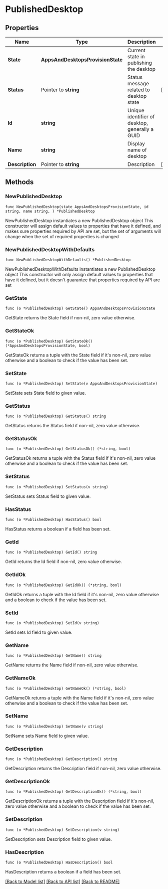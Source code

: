# PublishedDesktop

## Properties

Name | Type | Description | Notes
------------ | ------------- | ------------- | -------------
**State** | [**AppsAndDesktopsProvisionState**](AppsAndDesktopsProvisionState.md) | Current state in publishing the desktop | 
**Status** | Pointer to **string** | Status message related to desktop state | [optional] 
**Id** | **string** | Unique identifier of desktop, generally a GUID | 
**Name** | **string** | Display name of desktop | 
**Description** | Pointer to **string** | Description | [optional] 

## Methods

### NewPublishedDesktop

`func NewPublishedDesktop(state AppsAndDesktopsProvisionState, id string, name string, ) *PublishedDesktop`

NewPublishedDesktop instantiates a new PublishedDesktop object
This constructor will assign default values to properties that have it defined,
and makes sure properties required by API are set, but the set of arguments
will change when the set of required properties is changed

### NewPublishedDesktopWithDefaults

`func NewPublishedDesktopWithDefaults() *PublishedDesktop`

NewPublishedDesktopWithDefaults instantiates a new PublishedDesktop object
This constructor will only assign default values to properties that have it defined,
but it doesn't guarantee that properties required by API are set

### GetState

`func (o *PublishedDesktop) GetState() AppsAndDesktopsProvisionState`

GetState returns the State field if non-nil, zero value otherwise.

### GetStateOk

`func (o *PublishedDesktop) GetStateOk() (*AppsAndDesktopsProvisionState, bool)`

GetStateOk returns a tuple with the State field if it's non-nil, zero value otherwise
and a boolean to check if the value has been set.

### SetState

`func (o *PublishedDesktop) SetState(v AppsAndDesktopsProvisionState)`

SetState sets State field to given value.


### GetStatus

`func (o *PublishedDesktop) GetStatus() string`

GetStatus returns the Status field if non-nil, zero value otherwise.

### GetStatusOk

`func (o *PublishedDesktop) GetStatusOk() (*string, bool)`

GetStatusOk returns a tuple with the Status field if it's non-nil, zero value otherwise
and a boolean to check if the value has been set.

### SetStatus

`func (o *PublishedDesktop) SetStatus(v string)`

SetStatus sets Status field to given value.

### HasStatus

`func (o *PublishedDesktop) HasStatus() bool`

HasStatus returns a boolean if a field has been set.

### GetId

`func (o *PublishedDesktop) GetId() string`

GetId returns the Id field if non-nil, zero value otherwise.

### GetIdOk

`func (o *PublishedDesktop) GetIdOk() (*string, bool)`

GetIdOk returns a tuple with the Id field if it's non-nil, zero value otherwise
and a boolean to check if the value has been set.

### SetId

`func (o *PublishedDesktop) SetId(v string)`

SetId sets Id field to given value.


### GetName

`func (o *PublishedDesktop) GetName() string`

GetName returns the Name field if non-nil, zero value otherwise.

### GetNameOk

`func (o *PublishedDesktop) GetNameOk() (*string, bool)`

GetNameOk returns a tuple with the Name field if it's non-nil, zero value otherwise
and a boolean to check if the value has been set.

### SetName

`func (o *PublishedDesktop) SetName(v string)`

SetName sets Name field to given value.


### GetDescription

`func (o *PublishedDesktop) GetDescription() string`

GetDescription returns the Description field if non-nil, zero value otherwise.

### GetDescriptionOk

`func (o *PublishedDesktop) GetDescriptionOk() (*string, bool)`

GetDescriptionOk returns a tuple with the Description field if it's non-nil, zero value otherwise
and a boolean to check if the value has been set.

### SetDescription

`func (o *PublishedDesktop) SetDescription(v string)`

SetDescription sets Description field to given value.

### HasDescription

`func (o *PublishedDesktop) HasDescription() bool`

HasDescription returns a boolean if a field has been set.


[[Back to Model list]](../README.md#documentation-for-models) [[Back to API list]](../README.md#documentation-for-api-endpoints) [[Back to README]](../README.md)


